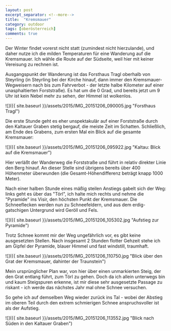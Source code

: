 ```yaml
---
layout: post
excerpt_separator: <!--more-->
title:  "Kremsmauer"
category: outdoor
tags: [oberösterreich]
comments: true
---
```

Der Winter findet vorerst nicht statt (zumindest nicht hierzulande), und daher nutze ich die milden Temperaturen für eine Wanderung auf die Kremsmauer.
Ich wähle die Route auf der Südseite, weil hier mit keiner Vereisung zu rechnen ist.

<!--more-->

Ausgangspunkt der Wanderung ist das Forsthaus Tragl oberhalb von Steyrling (in Steyrling bei der Kirche hinauf, dann immer den Kremsmauer-Wegweisern nach bis zum Fahrverbot - der letzte halbe Kilometer auf einer unasphaltierten Forststraße). Es hat um die 0 Grad, und bereits jetzt um 9 Uhr ist kein Nebel mehr zu sehen, der Himmel ist wolkenlos.

![]({{ site.baseurl }}/assets/2015/IMG_20151206_090005.jpg "Forsthaus Tragl")

Die erste Stunde geht es eher unspektakulär auf einer Forststraße durch den Kaltauer Graben stetig bergauf, die meiste Zeit im Schatten.
Schließlich, am Ende des Grabens, zum ersten Mal ein Blick auf die gesamte Kremsmauer:

![]({{ site.baseurl }}/assets/2015/IMG_20151206_095922.jpg "Kaltau: Blick auf die Kremsmauer")

Hier verläßt der Wanderweg die Forststraße und führt in relativ direkter Linie den Berg hinauf. An dieser Stelle sind übrigens bereits über 400 Höhenmeter überwunden (die Gesamt-Höhendifferenz beträgt knapp 1000 Meter).

Nach einer halben Stunde eines mäßig steilen Anstiegs gabelt sich der Weg: links geht es über das "Törl", ich halte mich rechts und nehme die "Pyramide" ins Visir, den höchsten Punkt der Kremsmauer. Die Schneeflecken werden nun zu Schneefeldern, und aus dem erdig-gatschigen Untergrund wird Geröll und Fels.
 
![]({{ site.baseurl }}/assets/2015/IMG_20151206_105302.jpg "Aufstieg zur Pyramide")

Trotz Schnee kommt mir der Weg ungefährlich vor, es gibt keine ausgesetzten Stellen.
Nach insgesamt 2 Stunden flotter Gehzeit stehe ich am Gipfel der Pyramide, blauer Himmel und fast windstill, traumhaft.

![]({{ site.baseurl }}/assets/2015/IMG_20151206_110750.jpg "Blick über den Grat der Kremsmauer, dahinter der Traunstein")

Mein ursprünglicher Plan war, von hier über einen unmarkierten Steig, der den Grat entlang führt, zum Törl zu gehen. Doch da ich allein unterwegs bin und kaum Steigspuren erkenne, ist mir diese sehr ausgesetzte Passage zu riskant - ich werde das nächstes Jahr mal ohne Schnee versuchen.

So gehe ich auf demselben Weg wieder zurück ins Tal - wobei der Abstieg im oberen Teil durch den extrem schmierigen Schnee anspruchsvoller ist als der Aufstieg.

![]({{ site.baseurl }}/assets/2015/IMG_20151206_113552.jpg "Blick nach Süden in den Kaltauer Graben")
